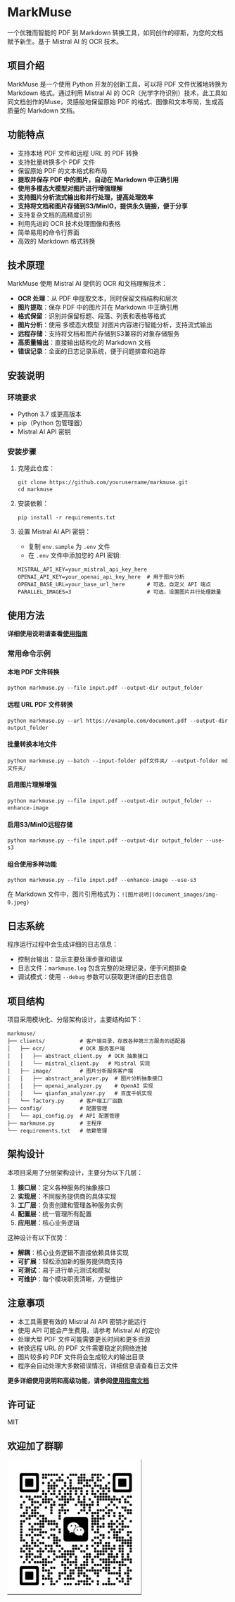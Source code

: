 # MarkMuse

一个优雅而智能的 PDF 到 Markdown 转换工具，如同创作的缪斯，为您的文档赋予新生。基于 Mistral AI 的 OCR 技术。

## 项目介绍

MarkMuse 是一个使用 Python 开发的创新工具，可以将 PDF 文件优雅地转换为 Markdown 格式。通过利用 Mistral AI 的 OCR（光学字符识别）技术，此工具如同文档创作的Muse，灵感般地保留原始 PDF 的格式、图像和文本布局，生成高质量的 Markdown 文档。

## 功能特点

- 支持本地 PDF 文件和远程 URL 的 PDF 转换
- 支持批量转换多个 PDF 文件
- 保留原始 PDF 的文本格式和布局
- **提取并保存 PDF 中的图片，自动在 Markdown 中正确引用**
- **使用多模态大模型对图片进行增强理解**
- **支持图片分析流式输出和并行处理，提高处理效率**
- **支持将文档和图片存储到S3/MinIO，提供永久链接，便于分享**
- 支持复杂文档的高精度识别
- 利用先进的 OCR 技术处理图像和表格
- 简单易用的命令行界面
- 高效的 Markdown 格式转换

## 技术原理

MarkMuse 使用 Mistral AI 提供的 OCR 和文档理解技术：
- **OCR 处理**：从 PDF 中提取文本，同时保留文档结构和层次
- **图片提取**：保存 PDF 中的图片并在 Markdown 中正确引用
- **格式保留**：识别并保留标题、段落、列表和表格等格式
- **图片分析**：使用 多模态大模型 对图片内容进行智能分析，支持流式输出
- **远程存储**：支持将文档和图片存储到S3兼容的对象存储服务
- **高质量输出**：直接输出结构化的 Markdown 文档
- **错误记录**：全面的日志记录系统，便于问题排查和追踪

## 安装说明

### 环境要求
- Python 3.7 或更高版本
- pip（Python 包管理器）
- Mistral AI API 密钥

### 安装步骤

1. 克隆此仓库：
   ```
   git clone https://github.com/yourusername/markmuse.git
   cd markmuse
   ```

2. 安装依赖：
   ```
   pip install -r requirements.txt
   ```

3. 设置 Mistral AI API 密钥：
   - 复制 `env.sample` 为 `.env` 文件
   - 在 `.env` 文件中添加您的 API 密钥:
   ```
   MISTRAL_API_KEY=your_mistral_api_key_here
   OPENAI_API_KEY=your_openai_api_key_here  # 用于图片分析
   OPENAI_BASE_URL=your_base_url_here       # 可选，自定义 API 端点
   PARALLEL_IMAGES=3                        # 可选，设置图片并行处理数量
   ```

## 使用方法

**详细使用说明请查看[使用指南](docs/usage.md)**

### 常用命令示例

#### 本地 PDF 文件转换

```
python markmuse.py --file input.pdf --output-dir output_folder
```

#### 远程 URL PDF 文件转换

```
python markmuse.py --url https://example.com/document.pdf --output-dir output_folder
```

#### 批量转换本地文件

```
python markmuse.py --batch --input-folder pdf文件夹/ --output-folder md文件夹/
```

#### 启用图片理解增强

```
python markmuse.py --file input.pdf --output-dir output_folder --enhance-image
```

#### 启用S3/MinIO远程存储

```
python markmuse.py --file input.pdf --output-dir output_folder --use-s3
```

#### 组合使用多种功能

```
python markmuse.py --file input.pdf --enhance-image --use-s3
```


在 Markdown 文件中，图片引用格式为：`![图片说明](document_images/img-0.jpeg)`

## 日志系统

程序运行过程中会生成详细的日志信息：
- 控制台输出：显示主要处理步骤和错误
- 日志文件：`markmuse.log` 包含完整的处理记录，便于问题排查
- 调试模式：使用 `--debug` 参数可以获取更详细的日志信息

## 项目结构

项目采用模块化、分层架构设计，主要结构如下：

```
markmuse/
├── clients/           # 客户端目录，存放各种第三方服务的适配器
│   ├── ocr/           # OCR 服务客户端
│   │   ├── abstract_client.py  # OCR 抽象接口
│   │   └── mistral_client.py   # Mistral 实现
│   ├── image/         # 图片分析服务客户端
│   │   ├── abstract_analyzer.py  # 图片分析抽象接口
│   │   ├── openai_analyzer.py    # OpenAI 实现
│   │   └── qianfan_analyzer.py   # 百度千帆实现
│   └── factory.py     # 客户端工厂函数
├── config/            # 配置管理
│   └── api_config.py  # API 配置管理
├── markmuse.py        # 主程序
└── requirements.txt   # 依赖管理
```

## 架构设计

本项目采用了分层架构设计，主要分为以下几层：

1. **接口层**：定义各种服务的抽象接口
2. **实现层**：不同服务提供商的具体实现
3. **工厂层**：负责创建和管理各种服务实例
4. **配置层**：统一管理所有配置
5. **应用层**：核心业务逻辑

这种设计有以下优势：

- **解耦**：核心业务逻辑不直接依赖具体实现
- **可扩展**：轻松添加新的服务提供商支持
- **可测试**：易于进行单元测试和模拟
- **可维护**：每个模块职责清晰，方便维护

## 注意事项

- 本工具需要有效的 Mistral AI API 密钥才能运行
- 使用 API 可能会产生费用，请参考 Mistral AI 的定价
- 处理大型 PDF 文件可能需要更长时间和更多资源
- 转换远程 URL 的 PDF 文件需要稳定的网络连接
- 图片较多的 PDF 文件将会生成较大的输出目录
- 程序会自动处理大多数错误情况，详细信息请查看日志文件

**更多详细使用说明和高级功能，请参阅[使用指南文档](docs/usage.md)**

## 许可证

MIT 

## 欢迎加了群聊
![img-0.jpeg](docs/wc.png)